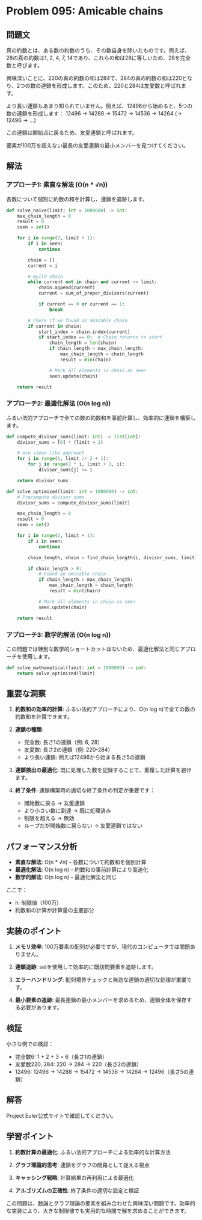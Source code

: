 # Problem 095: Amicable chains

## 問題文

真の約数とは、ある数の約数のうち、その数自身を除いたものです。例えば、28の真の約数は1, 2, 4, 7, 14であり、これらの和は28に等しいため、28を完全数と呼びます。

興味深いことに、220の真の約数の和は284で、284の真の約数の和は220となり、2つの数の連鎖を形成します。このため、220と284は友愛数と呼ばれます。

より長い連鎖もあまり知られていません。例えば、12496から始めると、5つの数の連鎖を形成します：
12496 → 14288 → 15472 → 14536 → 14264 (→ 12496 → ...)

この連鎖は開始点に戻るため、友愛連鎖と呼ばれます。

要素が100万を超えない最長の友愛連鎖の最小メンバーを見つけてください。

## 解法

### アプローチ1: 素直な解法 (O(n * √n))

各数について個別に約数の和を計算し、連鎖を追跡します。

```python
def solve_naive(limit: int = 1000000) -> int:
    max_chain_length = 0
    result = 0
    seen = set()

    for i in range(2, limit + 1):
        if i in seen:
            continue

        chain = []
        current = i

        # Build chain
        while current not in chain and current <= limit:
            chain.append(current)
            current = sum_of_proper_divisors(current)

            if current == 0 or current == 1:
                break

        # Check if we found an amicable chain
        if current in chain:
            start_index = chain.index(current)
            if start_index == 0:  # Chain returns to start
                chain_length = len(chain)
                if chain_length > max_chain_length:
                    max_chain_length = chain_length
                    result = min(chain)

                # Mark all elements in chain as seen
                seen.update(chain)

    return result
```

### アプローチ2: 最適化解法 (O(n log n))

ふるい法的アプローチで全ての数の約数和を事前計算し、効率的に連鎖を構築します。

```python
def compute_divisor_sums(limit: int) -> list[int]:
    divisor_sums = [0] * (limit + 1)

    # Use sieve-like approach
    for i in range(1, limit // 2 + 1):
        for j in range(2 * i, limit + 1, i):
            divisor_sums[j] += i

    return divisor_sums

def solve_optimized(limit: int = 1000000) -> int:
    # Precompute divisor sums
    divisor_sums = compute_divisor_sums(limit)

    max_chain_length = 0
    result = 0
    seen = set()

    for i in range(2, limit + 1):
        if i in seen:
            continue

        chain_length, chain = find_chain_length(i, divisor_sums, limit)

        if chain_length > 0:
            # Found an amicable chain
            if chain_length > max_chain_length:
                max_chain_length = chain_length
                result = min(chain)

            # Mark all elements in chain as seen
            seen.update(chain)

    return result
```

### アプローチ3: 数学的解法 (O(n log n))

この問題では特別な数学的ショートカットはないため、最適化解法と同じアプローチを使用します。

```python
def solve_mathematical(limit: int = 1000000) -> int:
    return solve_optimized(limit)
```

## 重要な洞察

1. **約数和の効率的計算**: ふるい法的アプローチにより、O(n log n)で全ての数の約数和を計算できます。

2. **連鎖の種類**:
   - 完全数: 長さ1の連鎖（例: 6, 28）
   - 友愛数: 長さ2の連鎖（例: 220-284）
   - より長い連鎖: 例えば12496から始まる長さ5の連鎖

3. **連鎖検出の最適化**: 既に処理した数を記録することで、重複した計算を避けます。

4. **終了条件**: 連鎖構築時の適切な終了条件の判定が重要です：
   - 開始数に戻る → 友愛連鎖
   - より小さい数に到達 → 既に処理済み
   - 制限を超える → 無効
   - ループだが開始数に戻らない → 友愛連鎖ではない

## パフォーマンス分析

- **素直な解法**: O(n * √n) - 各数について約数和を個別計算
- **最適化解法**: O(n log n) - 約数和の事前計算により高速化
- **数学的解法**: O(n log n) - 最適化解法と同じ

ここで：
- n: 制限値（100万）
- 約数和の計算が計算量の主要部分

## 実装のポイント

1. **メモリ効率**: 100万要素の配列が必要ですが、現代のコンピュータでは問題ありません。

2. **連鎖追跡**: setを使用して効率的に既訪問要素を追跡します。

3. **エラーハンドリング**: 配列境界チェックと無効な連鎖の適切な処理が重要です。

4. **最小要素の追跡**: 最長連鎖の最小メンバーを求めるため、連鎖全体を保存する必要があります。

## 検証

小さな例での検証：
- 完全数6: 1 + 2 + 3 = 6（長さ1の連鎖）
- 友愛数220, 284: 220 → 284 → 220（長さ2の連鎖）
- 12496: 12496 → 14288 → 15472 → 14536 → 14264 → 12496（長さ5の連鎖）

## 解答

Project Euler公式サイトで確認してください。

## 学習ポイント

1. **約数計算の最適化**: ふるい法的アプローチによる効率的な計算方法

2. **グラフ理論的思考**: 連鎖をグラフの閉路として捉える視点

3. **キャッシング戦略**: 計算結果の再利用による最適化

4. **アルゴリズムの正確性**: 終了条件の適切な設定と検証

この問題は、数論とグラフ理論の要素を組み合わせた興味深い問題です。効率的な実装により、大きな制限値でも実用的な時間で解を求めることができます。

